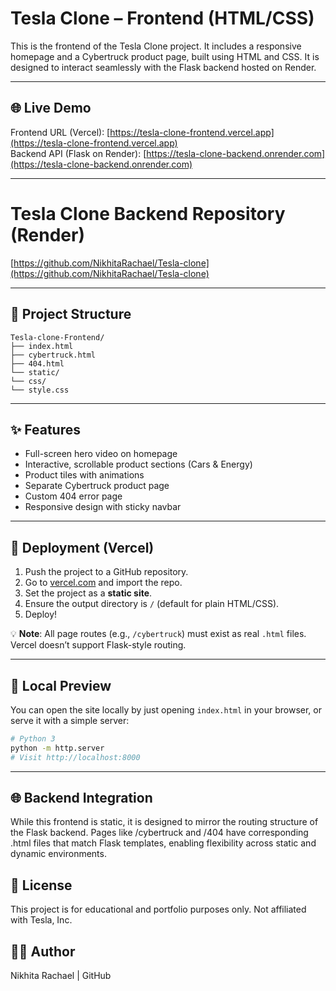 # Tesla Clone – Frontend (HTML/CSS)

This is the frontend of the Tesla Clone project. It includes a responsive homepage and a Cybertruck product page, built using HTML and CSS. It is designed to interact seamlessly with the Flask backend hosted on Render.

---

## 🌐 Live Demo

Frontend URL (Vercel): [https://tesla-clone-frontend.vercel.app](https://tesla-clone-frontend.vercel.app)  
Backend API (Flask on Render): [https://tesla-clone-backend.onrender.com](https://tesla-clone-backend.onrender.com)

---
# Tesla Clone Backend Repository (Render)

[https://github.com/NikhitaRachael/Tesla-clone](https://github.com/NikhitaRachael/Tesla-clone)

---

## 📁 Project Structure

```
Tesla-clone-Frontend/
├── index.html
├── cybertruck.html
├── 404.html
└── static/
└── css/
└── style.css
```

---

## ✨ Features

- Full-screen hero video on homepage
- Interactive, scrollable product sections (Cars & Energy)
- Product tiles with animations
- Separate Cybertruck product page
- Custom 404 error page
- Responsive design with sticky navbar

---

## 🚀 Deployment (Vercel)

1. Push the project to a GitHub repository.
2. Go to [vercel.com](https://vercel.com) and import the repo.
3. Set the project as a **static site**.
4. Ensure the output directory is `/` (default for plain HTML/CSS).
5. Deploy!

💡 **Note**: All page routes (e.g., `/cybertruck`) must exist as real `.html` files. Vercel doesn’t support Flask-style routing.

---

## 🧪 Local Preview

You can open the site locally by just opening `index.html` in your browser, or serve it with a simple server:

```bash
# Python 3
python -m http.server
# Visit http://localhost:8000
```
---

## 🌐 Backend Integration
While this frontend is static, it is designed to mirror the routing structure of the Flask backend. Pages like /cybertruck and /404 have corresponding .html files that match Flask templates, enabling flexibility across static and dynamic environments.

## 📄 License
This project is for educational and portfolio purposes only. Not affiliated with Tesla, Inc.

## 👩‍💻 Author
Nikhita Rachael | GitHub
